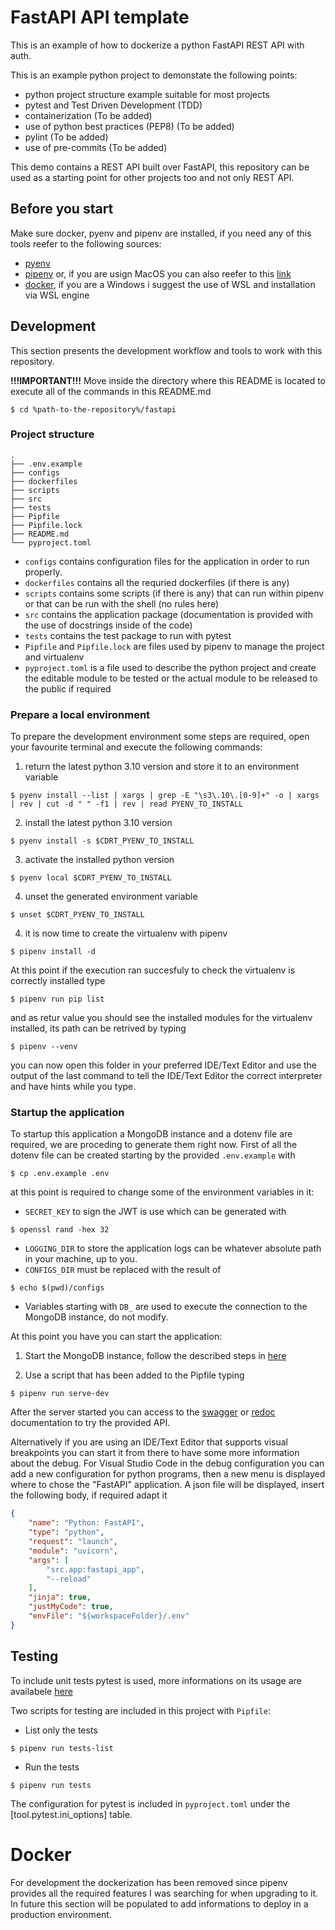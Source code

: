 # FastAPI API template
This is an example of how to dockerize a python FastAPI REST API with auth.

This is an example python project to demonstate the following points:
- python project structure example suitable for most projects
- pytest and Test Driven Development (TDD)
- containerization (To be added)
- use of python best practices (PEP8) (To be added)
- pylint (To be added)
- use of pre-commits (To be added)

This demo contains a REST API built over FastAPI, this repository can be used as a starting point for other projects too and not only REST API. 

## Before you start
Make sure docker, pyenv and pipenv are installed, if you need any of this tools reefer to the following sources:
- [pyenv](https://github.com/pyenv/pyenv)
- [pipenv](https://github.com/pypa/pipenv#installation) or, if you are usign MacOS you can also reefer to this [link](https://formulae.brew.sh/formula/pipenv)
- [docker](https://docs.docker.com/engine/install/), if you are a Windows i suggest the use of WSL and installation via WSL engine

## Development
This section presents the development workflow and tools to work with this repository.

**!!!IMPORTANT!!!**
Move inside the directory where this README is located to execute all of the commands in this README.md
```shell
$ cd %path-to-the-repository%/fastapi
```

### Project structure
```shell
.
├── .env.example
├── configs
├── dockerfiles
├── scripts
├── src
├── tests
├── Pipfile
├── Pipfile.lock
├── README.md
└── pyproject.toml
```

* `configs` contains configuration files for the application in order to run properly.
* `dockerfiles` contains all the requried dockerfiles (if there is any)
* `scripts` contains some scripts (if there is any) that can run within pipenv or that can be run with the shell (no rules here)
* `src` contains the application package (documentation is provided with the use of docstrings inside of the code)
* `tests` contains the test package to run with pytest
* `Pipfile` and `Pipfile.lock` are files used by pipenv to manage the project and virtualenv
* `pyproject.toml` is a file used to describe the python project and create the editable module to be tested or the actual module to be released to the public if required



### Prepare a local environment
To prepare the development environment some steps are required, open your favourite terminal and execute the following commands:
1. return the latest python 3.10 version and store it to an environment variable
```shell
$ pyenv install --list | xargs | grep -E "\s3\.10\.[0-9]+" -o | xargs | rev | cut -d " " -f1 | rev | read PYENV_TO_INSTALL
```

2. install the latest python 3.10 version
```shell
$ pyenv install -s $CDRT_PYENV_TO_INSTALL
```

3. activate the installed python version
```shell
$ pyenv local $CDRT_PYENV_TO_INSTALL
```

4. unset the generated environment variable
```shell
$ unset $CDRT_PYENV_TO_INSTALL
```

4. it is now time to create the virtualenv with pipenv
```shell
$ pipenv install -d
```

At this point if the execution ran succesfuly to check the virtualenv is correctly installed type
```shell
$ pipenv run pip list
```
and as retur value you should see the installed modules for the virtualenv installed, its path can be retrived by typing
```shell
$ pipenv --venv
```

you can now open this folder in your preferred IDE/Text Editor and use the output of the last command to tell the IDE/Text Editor the correct interpreter and have hints while you type.

### Startup the application
To startup this application a MongoDB instance and a dotenv file are required, we are proceding to generate them right now.
First of all the dotenv file can be created starting by the provided `.env.example` with
```shell
$ cp .env.example .env
```
at this point is required to change some of the environment variables in it:
* `SECRET_KEY` to sign the JWT is use which can be generated with
```shell
$ openssl rand -hex 32
```
* `LOGGING_DIR` to store the application logs can be whatever absolute path in your machine, up to you.
* `CONFIGS_DIR` must be replaced with the result of
```shell
$ echo $(pwd)/configs
```
* Variables starting with `DB_` are used to execute the connection to the MongoDB instance, do not modify.

At this point you have you can start the application:
1. Start the MongoDB instance, follow the described steps in [here](../mongo/README.md)

2. Use a script that has been added to the Pipfile typing
```shell
$ pipenv run serve-dev
```

After the server started you can access to the [swagger](http://localhost:8000/docs) or [redoc](http://localhost:8000/redoc) documentation to try the provided API.

Alternatively if you are using an IDE/Text Editor that supports visual breakpoints you can start it from there to have some more information about the debug. For Visual Studio Code in the debug configuration you can add a new configuration for python programs, then a new menu is displayed where to chose the "FastAPI" application. A json file will be displayed, insert the following body, if required adapt it
```json
{
    "name": "Python: FastAPI",
    "type": "python",
    "request": "launch",
    "module": "uvicorn",
    "args": [
        "src.app:fastapi_app",
        "--reload"
    ],
    "jinja": true,
    "justMyCode": true,
    "envFile": "${workspaceFolder}/.env"
}
```

## Testing
To include unit tests pytest is used, more informations on its usage are availabele [here](https://docs.pytest.org/en/7.3.x/)


Two scripts for testing are included in this project with `Pipfile`:
* List only the tests
```shell
$ pipenv run tests-list
```

* Run the tests
```shell
$ pipenv run tests
```
The configuration for pytest is included in `pyproject.toml` under the [tool.pytest.ini_options] table.
# Docker
For development the dockerization has been removed since pipenv provides all the required features I was searching for when upgrading to it. In future this section will be populated to add informations to deploy in a production environment.
